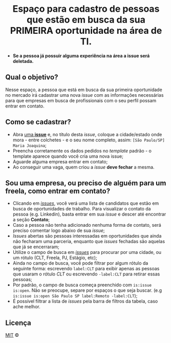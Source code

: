 <h1 align="center">Espaço para cadastro de pessoas que estão em busca da sua PRIMEIRA oportunidade na área de TI.</h1>

- **Se a pessoa já possuir alguma experiência na área a issue será deletada.**

## Qual o objetivo?

Nesse espaço, a pessoa que está em busca da sua primeira oportunidade no mercado irá cadastrar uma nova _issue_ com as informações
necessárias para que empresas em busca de profissionais com o seu perfil possam entrar em contato.

## Como se cadastrar?

- Abra [uma **issue**](https://github.com/alinebastos/contrate-junior-estagio/issues/new) e, no título  desta _issue_, coloque a cidade/estado onde mora -
entre colchetes - e o seu nome completo, assim: `[São Paulo/SP] Maria Joaquina`;
- Preencha corretamente os dados pedidos no _template_ padrão - o template aparece quando você cria uma nova issue;
- Aguarde alguma empresa entrar em contato;
- Ao conseguir uma vaga, quem criou a _issue_ **deve fechar** a mesma.

## Sou uma empresa, ou preciso de alguém para um freela, como entrar em contato?

- Clicando em [_issues_](https://github.com/alinebastos/contrate-junior-estagio/issues), você verá uma lista de candidatos que estão em busca de oportunidades de trabalho. Para visualizar o contato da pessoa (e.g. Linkedin), basta entrar em sua _issue_ e descer até encontrar a seção **Contato**;
- Caso a pessoa não tenha adicionado nenhuma forma de contato, será preciso comentar logo abaixo de sua _issue_;
- _Issues_ abertas são pessoas interessadas em oportunidades que ainda não fecharam uma parceria, enquanto que _issues_ fechadas são aquelas que já se encerraram;
- Utilize o campo de busca em [_issues_](https://github.com/alinebastos/contrate-junior-estagio/issues) para procurar por uma cidade, ou um rótulo (CLT, Freela, PJ, Estágio, etc);
- Ainda no campo de busca, você pode filtrar por algum rótulo da seguinte forma: escrevendo `label:CLT` para exibir apenas as pessoas que usaram o rótulo *CLT* ou escrevendo `-label:CLT` para retirar essas pessoas;
- Por padrão, o campo de busca começa preenchido com `is:issue is:open`. Não se preocupe, separe por espaços o que seja buscar. (e.g `is:issue is:open São Paulo SP label:Remoto -label:CLT`);
- É possível filtrar a lista de _issues_ pela barra de filtros da tabela, caso ache melhor.

## Licença

[MIT](/LICENSE) &copy;
